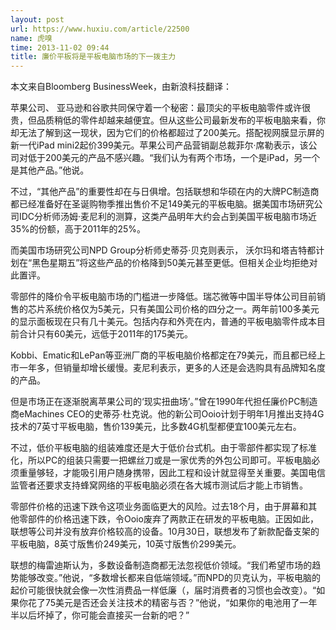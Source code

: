```yaml
---
layout: post
url: https://www.huxiu.com/article/22500
name: 虎嗅
time: 2013-11-02 09:44
title: 廉价平板将是平板电脑市场的下一拨主力
---
```

本文来自Bloomberg BusinessWeek，由新浪科技翻译：

苹果公司、 亚马逊和谷歌共同保守着一个秘密：最顶尖的平板电脑零件或许很贵，但品质稍低的零件却越来越便宜。但从这些公司最新发布的平板电脑来看，你却无法了解到这一现状，因为它们的价格都超过了200美元。搭配视网膜显示屏的新一代iPad mini2起价399美元。苹果公司产品营销副总裁菲尔·席勒表示，该公司对低于200美元的产品不感兴趣。“我们认为有两个市场，一个是iPad，另一个是其他产品。”他说。

不过，“其他产品”的重要性却在与日俱增。包括联想和华硕在内的大牌PC制造商都已经准备好在圣诞购物季推出售价不足149美元的平板电脑。据美国市场研究公司IDC分析师汤姆·麦尼利的测算，这类产品明年大约会占到美国平板电脑市场近35%的份额，高于2011年的25%。

而美国市场研究公司NPD Group分析师史蒂芬·贝克则表示， 沃尔玛和塔吉特都计划在“黑色星期五”将这些产品的价格降到50美元甚至更低。但相关企业均拒绝对此置评。

零部件的降价令平板电脑市场的门槛进一步降低。瑞芯微等中国半导体公司目前销售的芯片系统价格仅为5美元，只有美国公司价格的四分之一。两年前100多美元的显示面板现在只有几十美元。包括内存和外壳在内，普通的平板电脑零件成本目前合计只有60美元，远低于2011年的175美元。

Kobbi、Ematic和LePan等亚洲厂商的平板电脑价格都定在79美元，而且都已经上市一年多，但销量却增长缓慢。麦尼利表示，更多的人还是会选购具有品牌知名度的产品。

但是市场正在逐渐脱离苹果公司的‘现实扭曲场’。”曾在1990年代担任廉价PC制造商eMachines CEO的史蒂芬·杜克说。他的新公司Ooio计划于明年1月推出支持4G技术的7英寸平板电脑，售价139美元，比多数4G机型都便宜100美元左右。

不过，低价平板电脑的组装难度还是大于低价台式机。由于零部件都实现了标准化，所以PC的组装只需要一把螺丝刀或是一家优秀的外包公司即可。平板电脑必须重量够轻，才能吸引用户随身携带，因此工程和设计就显得至关重要。美国电信监管者还要求支持蜂窝网络的平板电脑必须在各大城市测试后才能上市销售。

零部件价格的迅速下跌令这项业务面临更大的风险。过去18个月，由于屏幕和其他零部件的价格迅速下跌，令Ooio废弃了两款正在研发的平板电脑。正因如此，联想等公司并没有放弃价格较高的设备。10月30日，联想发布了新款配备支架的平板电脑，8英寸版售价249美元，10英寸版售价299美元。

联想的梅雷迪斯认为，多数设备制造商都无法忽视低价领域。“我们希望市场的趋势能够改变。”他说，“多数增长都来自低端领域。”而NPD的贝克认为，平板电脑的起价可能很快就会像一次性消费品一样低廉（，届时消费者的习惯也会改变）。“如果你花了75美元是否还会关注技术的精密与否？”他说，“如果你的电池用了一年半以后坏掉了，你可能会直接买一台新的吧？”

